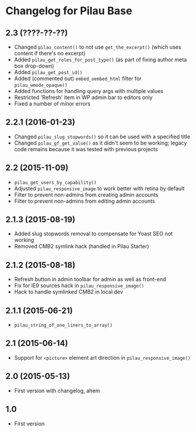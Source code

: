 # Changelog for Pilau Base

## 2.3 (????-??-??)
* Changed `pilau_content()` to not use `get_the_excerpt()` (which uses content if there's no excerpt)
* Added `pilau_get_roles_for_post_type()` (as part of fixing author meta box drop-down)
* Added `pilau_get_post_id()`
* Added (commented out) `embed_oembed_html` filter for `pilau_wmode_opaque()`
* Added functions for handling query args with multiple values
* Restricted 'Refresh' item in WP admin bar to editors only
* Fixed a number of minor errors

## 2.2.1 (2016-01-23)
* Changed `pilau_slug_stopwords()` so it can be used with a specified title
* Changed `pilau_gf_get_value()` as it didn't seem to be working; legacy code remains because it was tested with previous projects

## 2.2 (2015-11-09)
* `pilau_get_users_by_capability()`
* Adjusted `pilau_responsive_image` to work better with retina by default
* Filter to prevent non-admins from creating admin accounts
* Filter to prevent non-admins from editing admin accounts

## 2.1.3 (2015-08-19)
* Added slug stopwords removal to compensate for Yoast SEO not working
* Removed CMB2 symlink hack (handled in Pilau Starter)

## 2.1.2 (2015-08-18)
* Refresh button in admin toolbar for admin as well as front-end
* Fix for IE9 sources hack in `pilau_responsive_image()`
* Hack to handle symlinked CMB2 in local dev

## 2.1.1 (2015-06-21)
* `pilau_string_of_one_liners_to_array()`

## 2.1 (2015-06-14)
* Support for `<picture>` element art direction in `pilau_responsive_image()`

## 2.0 (2015-05-13)
* First version with changelog, ahem

## 1.0
* First version
